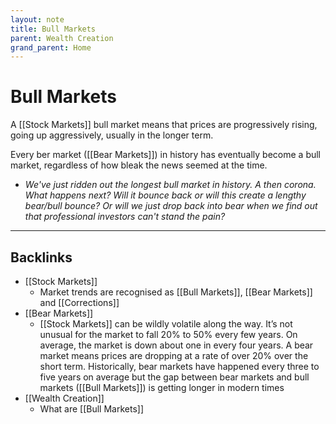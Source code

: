 ```yaml
---
layout: note
title: Bull Markets
parent: Wealth Creation
grand_parent: Home
---
```


# Bull Markets

A [[Stock Markets]] bull market means that prices are progressively rising, going up aggressively, usually in the longer term.

Every ber market ([[Bear Markets]]) in history has eventually become a bull market, regardless of how bleak the news seemed at the time.

- _We've just ridden out the longest bull market in history. A then corona. What happens next? Will it bounce back or will this create a lengthy bear/bull bounce? Or will we just drop back into bear when we find out that professional investors can't stand the pain?_

---
## Backlinks
* [[Stock Markets]]
	* Market trends are recognised as [[Bull Markets]], [[Bear Markets]] and [[Corrections]]
* [[Bear Markets]]
	* [[Stock Markets]] can be wildly volatile along the way. It’s not unusual for the market to fall 20% to 50% every few years. On average, the market is down about one in every four years. A bear market means prices are dropping at a rate of over 20% over the short term. Historically, bear markets have happened every three to five years on average but the gap between bear markets and bull markets ([[Bull Markets]]) is getting longer in modern times
* [[Wealth Creation]]
	* What are [[Bull Markets]]

